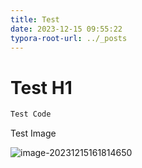 ```yaml
---
title: Test
date: 2023-12-15 09:55:22
typora-root-url: ../_posts
---
```





# Test H1



```js
Test Code
```





Test Image

![image-20231215161814650](/img/image-20231215161814650.png)